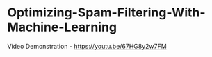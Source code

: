 # Optimizing-Spam-Filtering-With-Machine-Learning
Video Demonstration - https://youtu.be/67HG8y2w7FM
